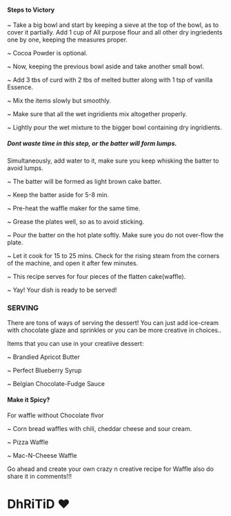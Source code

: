#### Steps to Victory
~ Take a big bowl and start by keeping a sieve at the top of the bowl, as to cover it partially. Add 1 cup of All purpose flour and all other dry ingriedents one by one, keeping the measures proper.

~ Cocoa Powder is optional.

~ Now, keeping the previous bowl aside and take another small bowl. 

~ Add 3 tbs of curd with 2 tbs of melted butter along with 1 tsp of vanilla Essence. 

~ Mix the items slowly but smoothly. 

~ Make sure that all the wet ingridients mix altogether properly.

~ Lightly pour the wet mixture to the bigger bowl containing dry ingridients.

##### Dont waste time in this step, or the batter will form lumps.

Simultaneously, add water to it, make sure you keep whisking the batter to avoid lumps. 

~ The batter will be formed as light brown cake batter.

~ Keep the batter aside for 5-8 min.

~ Pre-heat the waffle maker for the same time.

~ Grease the plates well, so as to avoid sticking.

~ Pour the batter on the hot plate softly. Make sure you do not over-flow the plate.

~ Let it cook for 15 to 25 mins. Check for the rising steam from the corners of the machine, and open it after few minutes.

~ This recipe serves for four pieces of the flatten cake(waffle).

~ Yay! Your dish is ready to be served!

### SERVING
There are tons of ways of serving the dessert! You can just add ice-cream with chocolate glaze and sprinkles or you can be more creative in choices..

Items that you can use in your creatiive dessert:

~ Brandied Apricot Butter

~ Perfect Blueberry Syrup

~ Belgian Chocolate-Fudge Sauce

#### Make it Spicy?
For waffle without Chocolate flvor

~ Corn bread waffles with chili, cheddar cheese and sour cream.

~ Pizza Waffle

~ Mac-N-Cheese Waffle

Go ahead and create your own crazy n creative recipe for Waffle also do share it in comments!!!

# DhRiTiD ♥
